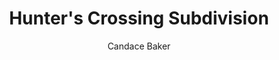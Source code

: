 ---
  audience: 
    - "high_school"
  author: "Candace Baker"
  description: "For MCHS's APHG classes. We will be adding any details to the map that do not already exist. Especially \"areas\" (aka buildings, parks, structures, etc.)."
  difficulty: "beginner"
  date_posted: "2023-05-09"
  osm_username: "CRBaker"
  filename: "1683643116698-Hunter's-Crossing-Field-Papers.pdf"
  group: ""
  layout: "project"
  preparation_time: "less_than_one_hour"
  project_time: 
    - "two_to_four_hours"
  thumbnail: "1683643078910-download.jpg"
  title: "Hunter's Crossing Subdivision"
  type: "field"
  url: "2023-05-09-413948"

---